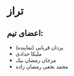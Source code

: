 
<!--

**Here are some ideas to get you started:**

🙋‍♀️ A short introduction - what is your organization all about?
🌈 Contribution guidelines - how can the community get involved?
👩‍💻 Useful resources - where can the community find your docs? Is there anything else the community should know?
🍿 Fun facts - what does your team eat for breakfast?
🧙 Remember, you can do mighty things with the power of [Markdown](https://docs.github.com/github/writing-on-github/getting-started-with-writing-and-formatting-on-github/basic-writing-and-formatting-syntax)
-->

# تراز
## اعضای تیم:
<ul>
  <li>
    یزدان قربانی (نماینده)
  </li>
  <li>
    ملیکا حدادی
  </li>
  <li>
    مرجان رمضان بیک
  </li>
  <li>
    محمد نخعی رمضان زاده
  </li>
</ul>

